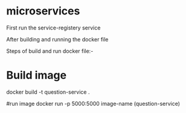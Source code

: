 # microservices

First run the service-registery service

After building and running the docker file

Steps of build and run docker file:-

# Build image
docker build -t question-service .

#run image
docker run -p 5000:5000 image-name (question-service)




